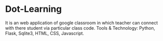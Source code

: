 # Dot-Learning

It is an web application of google classroom in which teacher can connect with there student via particular class code.
Tools & Technology: Python, Flask, Sqlite3, HTML, CSS, Javascript.
